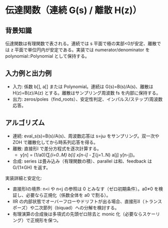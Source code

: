 # 伝達関数（連続 G(s) / 離散 H(z)）

## 背景知識
伝達関数は有理関数で表される。連続では s 平面で極の実部<0が安定、離散では z 平面で単位円内が安定である。実装では numerator/denominator を polynomial::Polynomial として保持する。

## 入力例と出力例
- 入力: 係数 b[], a[] または Polynomial。連続は G(s)=B(s)/A(s)、離散は H(z)=B(z)/A(z) とする。離散はサンプリング周波数 fs を内部に保持する。
- 出力: zeros/poles（find_roots）、安定性判定、インパルス/ステップ/周波数応答。

## アルゴリズム
- 連続: eval_s(s)=B(s)/A(s)、周波数応答は s=jω をサンプリング。双一次や ZOH で離散化してから時系列応答を得る。
- 離散: 直接形I で差分方程式を逐次計算する。
  - y[n] = (1/a0)(∑_{i=0..M} b[i] x[n-i] - ∑_{j=1..N} a[j] y[n-j])。
- 合成: series は畳み込み（有理関数の積）、parallel は和、feedback は G/(1±GH) を返す。

実装詳細と安定化:
- 直接形Iの境界: n<i や n<j の参照は 0 とみなす（ゼロ初期条件）。a0≠0 を検証し、必要なら正規化（係数全体を a0 で割る）。
- IIR の内部状態でオーバーフローやドリフトが出る場合、直接形II（トランスポーズ）や二次節列（biquad）への分解を検討する。
- 有理演算の合成後は多項式の先頭ゼロ除去と monic 化（必要ならスケーリング）で正規形を保つ。
